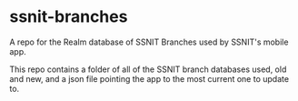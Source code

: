 # ssnit-branches
A repo for the Realm database of SSNIT Branches used by SSNIT's mobile app.

This repo contains a folder of all of the SSNIT branch databases used, old and new, and a json file pointing the app to the most current one to update to.